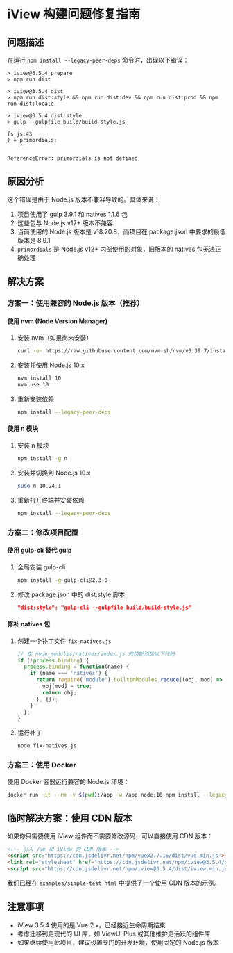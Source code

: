 # iView 构建问题修复指南

## 问题描述

在运行 `npm install --legacy-peer-deps` 命令时，出现以下错误：

```
> iview@3.5.4 prepare
> npm run dist

> iview@3.5.4 dist
> npm run dist:style && npm run dist:dev && npm run dist:prod && npm run dist:locale

> iview@3.5.4 dist:style
> gulp --gulpfile build/build-style.js

fs.js:43
} = primordials;
    ^

ReferenceError: primordials is not defined
```

## 原因分析

这个错误是由于 Node.js 版本不兼容导致的。具体来说：

1. 项目使用了 gulp 3.9.1 和 natives 1.1.6 包
2. 这些包与 Node.js v12+ 版本不兼容
3. 当前使用的 Node.js 版本是 v18.20.8，而项目在 package.json 中要求的最低版本是 8.9.1
4. `primordials` 是 Node.js v12+ 内部使用的对象，旧版本的 natives 包无法正确处理

## 解决方案

### 方案一：使用兼容的 Node.js 版本（推荐）

#### 使用 nvm (Node Version Manager)

1. 安装 nvm（如果尚未安装）
   ```bash
   curl -o- https://raw.githubusercontent.com/nvm-sh/nvm/v0.39.7/install.sh | bash
   ```

2. 安装并使用 Node.js 10.x
   ```bash
   nvm install 10
   nvm use 10
   ```

3. 重新安装依赖
   ```bash
   npm install --legacy-peer-deps
   ```

#### 使用 n 模块

1. 安装 n 模块
   ```bash
   npm install -g n
   ```

2. 安装并切换到 Node.js 10.x
   ```bash
   sudo n 10.24.1
   ```

3. 重新打开终端并安装依赖
   ```bash
   npm install --legacy-peer-deps
   ```

### 方案二：修改项目配置

#### 使用 gulp-cli 替代 gulp

1. 全局安装 gulp-cli
   ```bash
   npm install -g gulp-cli@2.3.0
   ```

2. 修改 package.json 中的 dist:style 脚本
   ```json
   "dist:style": "gulp-cli --gulpfile build/build-style.js"
   ```

#### 修补 natives 包

1. 创建一个补丁文件 `fix-natives.js`
   ```javascript
   // 在 node_modules/natives/index.js 的顶部添加以下代码
   if (!process.binding) {
     process.binding = function(name) {
       if (name === 'natives') {
         return require('module').builtinModules.reduce((obj, mod) => {
           obj[mod] = true;
           return obj;
         }, {});
       }
     };
   }
   ```

2. 运行补丁
   ```bash
   node fix-natives.js
   ```

### 方案三：使用 Docker

使用 Docker 容器运行兼容的 Node.js 环境：

```bash
docker run -it --rm -v $(pwd):/app -w /app node:10 npm install --legacy-peer-deps
```

## 临时解决方案：使用 CDN 版本

如果你只需要使用 iView 组件而不需要修改源码，可以直接使用 CDN 版本：

```html
<!-- 引入 Vue 和 iView 的 CDN 版本 -->
<script src="https://cdn.jsdelivr.net/npm/vue@2.7.16/dist/vue.min.js"></script>
<link rel="stylesheet" href="https://cdn.jsdelivr.net/npm/iview@3.5.4/dist/styles/iview.css">
<script src="https://cdn.jsdelivr.net/npm/iview@3.5.4/dist/iview.min.js"></script>
```

我们已经在 `examples/simple-test.html` 中提供了一个使用 CDN 版本的示例。

## 注意事项

- iView 3.5.4 使用的是 Vue 2.x，已经接近生命周期结束
- 考虑迁移到更现代的 UI 库，如 ViewUI Plus 或其他维护更活跃的组件库
- 如果继续使用此项目，建议设置专门的开发环境，使用固定的 Node.js 版本